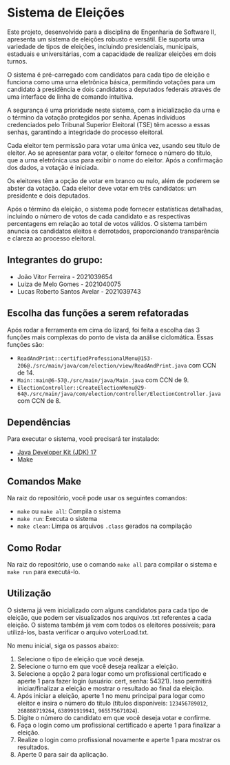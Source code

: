 # Sistema de Eleições

Este projeto, desenvolvido para a disciplina de Engenharia de Software II, apresenta um sistema de eleições robusto e versátil. Ele suporta uma variedade de tipos de eleições, incluindo presidenciais, municipais, estaduais e universitárias, com a capacidade de realizar eleições em dois turnos.

O sistema é pré-carregado com candidatos para cada tipo de eleição e funciona como uma urna eletrônica básica, permitindo votações para um candidato à presidência e dois candidatos a deputados federais através de uma interface de linha de comando intuitiva.

A segurança é uma prioridade neste sistema, com a inicialização da urna e o término da votação protegidos por senha. Apenas indivíduos credenciados pelo Tribunal Superior Eleitoral (TSE) têm acesso a essas senhas, garantindo a integridade do processo eleitoral.

Cada eleitor tem permissão para votar uma única vez, usando seu título de eleitor. Ao se apresentar para votar, o eleitor fornece o número do título, que a urna eletrônica usa para exibir o nome do eleitor. Após a confirmação dos dados, a votação é iniciada.

Os eleitores têm a opção de votar em branco ou nulo, além de poderem se abster da votação. Cada eleitor deve votar em três candidatos: um presidente e dois deputados.

Após o término da eleição, o sistema pode fornecer estatísticas detalhadas, incluindo o número de votos de cada candidato e as respectivas percentagens em relação ao total de votos válidos. O sistema também anuncia os candidatos eleitos e derrotados, proporcionando transparência e clareza ao processo eleitoral.

## Integrantes do grupo:

  - João Vitor Ferreira - 2021039654
  - Luiza de Melo Gomes - 2021040075
  - Lucas Roberto Santos Avelar - 2021039743
  
## Escolha das funções a serem refatoradas

Após rodar a ferramenta em cima do lizard, foi feita a escolha das 3 funções mais complexas do ponto de vista da análise ciclomática. Essas funções são:

- `ReadAndPrint::certifiedProfessionalMenu@153-206@./src/main/java/com/election/view/ReadAndPrint.java` com CCN de 14.
- `Main::main@6-57@./src/main/java/Main.java` com CCN de 9.
- `ElectionController::CreateElectionMenu@29-64@./src/main/java/com/election/controller/ElectionController.java` com CCN de 8.

## Dependências

Para executar o sistema, você precisará ter instalado:

- [Java Developer Kit (JDK) 17](https://www.oracle.com/java/technologies/javase/jdk17-archive-downloads.html)
- Make

## Comandos Make

Na raiz do repositório, você pode usar os seguintes comandos:

- `make` ou `make all`: Compila o sistema
- `make run`: Executa o sistema
- `make clean`: Limpa os arquivos `.class` gerados na compilação

## Como Rodar

Na raiz do repositório, use o comando `make all` para compilar o sistema e `make run` para executá-lo.

## Utilização

O sistema já vem inicializado com alguns candidatos para cada tipo de eleição, que podem ser visualizados nos arquivos .txt referentes a cada eleição. O sistema também já vem com todos os eleitores possíveis; para utilizá-los, basta verificar o arquivo voterLoad.txt.

No menu inicial, siga os passos abaixo:

1. Selecione o tipo de eleição que você deseja.
2. Selecione o turno em que você deseja realizar a eleição.
3. Selecione a opção 2 para logar como um profissional certificado e aperte 1 para fazer login (usuário: cert, senha: 54321). Isso permitirá iniciar/finalizar a eleição e mostrar o resultado ao final da eleição.
4. Após iniciar a eleição, aperte 1 no menu principal para logar como eleitor e insira o número do título (títulos disponíveis: `123456789012`, `268888719264`, `638991919941`, `965575671024`).
5. Digite o número do candidato em que você deseja votar e confirme.
6. Faça o login como um profissional certificado e aperte 1 para finalizar a eleição.
7. Realize o login como profissional novamente e aperte 1 para mostrar os resultados.
8. Aperte 0 para sair da aplicação.
